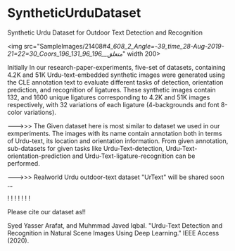 # SyntheticUrduDataset
Synthetic Urdu Dataset for Outdoor Text Detection and Recognition

<img src="SampleImages/21408#_4_608_2_Angle=-39_time_28-Aug-2019-21=22=30_Coors_196_131_96_196__متعلق_" width 200>

Initially In our research-paper-experiments, five-set of datasets, containing 4.2K and 51K Urdu-text-embedded synthetic images were generated using the CLE annotation text to evaluate different tasks of detection, orientation prediction, and recognition of ligatures. These synthetic images contain 132, and 1600 unique ligatures corresponding to 4.2K and 51K images respectively, with 32 variations of each ligature (4-backgrounds and font 8-color variations). 

--->>> The Given dataset here is most similar to dataset we used in our exmperiments. The images with its name contain annotation both in terms of Urdu-text, its location and orientation information. From given annotation, sub-datasets for given tasks like Urdu-Text-detection, Urdu-Text-orientation-prediction and Urdu-Text-ligature-recognition can be performed.


--->>> Realworld Urdu outdoor-text dataset "UrText" will be shared soon ...


!
!
!
!
!
!
!

Please cite our dataset as!!

Syed Yasser Arafat, and Muhmmad Javed Iqbal. "Urdu-Text Detection and Recognition in Natural Scene Images Using Deep Learning." IEEE Access (2020).

